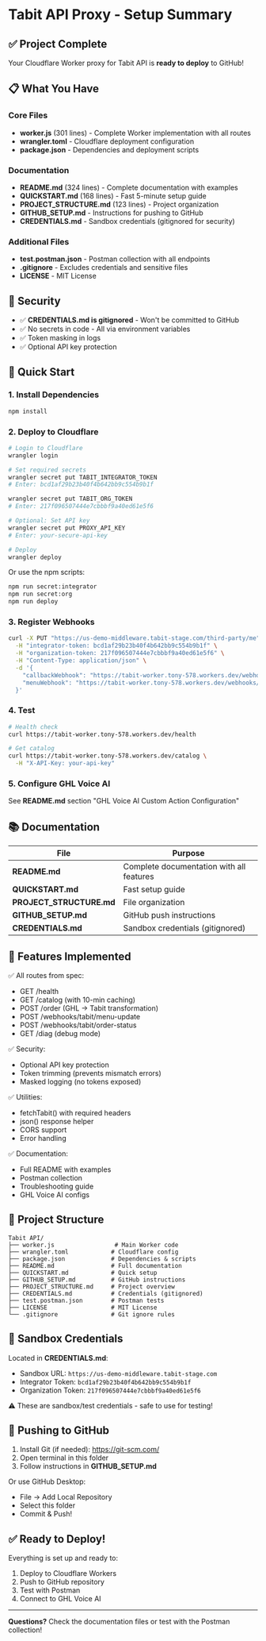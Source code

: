 # Tabit API Proxy - Setup Summary

## ✅ Project Complete

Your Cloudflare Worker proxy for Tabit API is **ready to deploy** to GitHub!

## 📋 What You Have

### Core Files
- **worker.js** (301 lines) - Complete Worker implementation with all routes
- **wrangler.toml** - Cloudflare deployment configuration
- **package.json** - Dependencies and deployment scripts

### Documentation  
- **README.md** (324 lines) - Complete documentation with examples
- **QUICKSTART.md** (168 lines) - Fast 5-minute setup guide
- **PROJECT_STRUCTURE.md** (123 lines) - Project organization
- **GITHUB_SETUP.md** - Instructions for pushing to GitHub
- **CREDENTIALS.md** - Sandbox credentials (gitignored for security)

### Additional Files
- **test.postman.json** - Postman collection with all endpoints
- **.gitignore** - Excludes credentials and sensitive files
- **LICENSE** - MIT License

## 🔐 Security

- ✅ **CREDENTIALS.md is gitignored** - Won't be committed to GitHub
- ✅ No secrets in code - All via environment variables
- ✅ Token masking in logs
- ✅ Optional API key protection

## 🚀 Quick Start

### 1. Install Dependencies
```bash
npm install
```

### 2. Deploy to Cloudflare

```bash
# Login to Cloudflare
wrangler login

# Set required secrets
wrangler secret put TABIT_INTEGRATOR_TOKEN
# Enter: bcd1af29b23b40f4b642bb9c554b9b1f

wrangler secret put TABIT_ORG_TOKEN
# Enter: 217f096507444e7cbbbf9a40ed61e5f6

# Optional: Set API key
wrangler secret put PROXY_API_KEY
# Enter: your-secure-api-key

# Deploy
wrangler deploy
```

Or use the npm scripts:
```bash
npm run secret:integrator
npm run secret:org
npm run deploy
```

### 3. Register Webhooks

```bash
curl -X PUT "https://us-demo-middleware.tabit-stage.com/third-party/me" \
  -H "integrator-token: bcd1af29b23b40f4b642bb9c554b9b1f" \
  -H "organization-token: 217f096507444e7cbbbf9a40ed61e5f6" \
  -H "Content-Type: application/json" \
  -d '{
    "callbackWebhook": "https://tabit-worker.tony-578.workers.dev/webhooks/tabit/order-status",
    "menuWebhook": "https://tabit-worker.tony-578.workers.dev/webhooks/tabit/menu-update"
  }'
```

### 4. Test

```bash
# Health check
curl https://tabit-worker.tony-578.workers.dev/health

# Get catalog
curl https://tabit-worker.tony-578.workers.dev/catalog \
  -H "X-API-Key: your-api-key"
```

### 5. Configure GHL Voice AI

See **README.md** section "GHL Voice AI Custom Action Configuration"

## 📚 Documentation

| File | Purpose |
|------|---------|
| **README.md** | Complete documentation with all features |
| **QUICKSTART.md** | Fast setup guide |
| **PROJECT_STRUCTURE.md** | File organization |
| **GITHUB_SETUP.md** | GitHub push instructions |
| **CREDENTIALS.md** | Sandbox credentials (gitignored) |

## 🎯 Features Implemented

✅ All routes from spec:
- GET /health
- GET /catalog (with 10-min caching)
- POST /order (GHL → Tabit transformation)
- POST /webhooks/tabit/menu-update
- POST /webhooks/tabit/order-status
- GET /diag (debug mode)

✅ Security:
- Optional API key protection
- Token trimming (prevents mismatch errors)
- Masked logging (no tokens exposed)

✅ Utilities:
- fetchTabit() with required headers
- json() response helper
- CORS support
- Error handling

✅ Documentation:
- Full README with examples
- Postman collection
- Troubleshooting guide
- GHL Voice AI configs

## 📁 Project Structure

```
Tabit API/
├── worker.js                 # Main Worker code
├── wrangler.toml            # Cloudflare config
├── package.json             # Dependencies & scripts
├── README.md                # Full documentation
├── QUICKSTART.md            # Quick setup
├── GITHUB_SETUP.md          # GitHub instructions
├── PROJECT_STRUCTURE.md     # Project overview
├── CREDENTIALS.md           # Credentials (gitignored)
├── test.postman.json        # Postman tests
├── LICENSE                  # MIT License
└── .gitignore               # Git ignore rules
```

## 🔗 Sandbox Credentials

Located in **CREDENTIALS.md**:
- Sandbox URL: `https://us-demo-middleware.tabit-stage.com`
- Integrator Token: `bcd1af29b23b40f4b642bb9c554b9b1f`
- Organization Token: `217f096507444e7cbbbf9a40ed61e5f6`

⚠️ These are sandbox/test credentials - safe to use for testing!

## 🐙 Pushing to GitHub

1. Install Git (if needed): https://git-scm.com/
2. Open terminal in this folder
3. Follow instructions in **GITHUB_SETUP.md**

Or use GitHub Desktop:
- File → Add Local Repository
- Select this folder
- Commit & Push!

## ✅ Ready to Deploy!

Everything is set up and ready to:
1. Deploy to Cloudflare Workers
2. Push to GitHub repository
3. Test with Postman
4. Connect to GHL Voice AI

---

**Questions?** Check the documentation files or test with the Postman collection!
